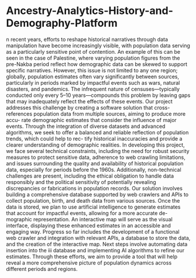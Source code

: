 # Ancestry-Analytics-History-and-Demography-Platform
n recent years, efforts to reshape historical narratives through data manipulation
have become increasingly visible, with population data serving as a particularly
sensitive point of contention. An example of this can be seen in the case of
Palestine, where varying population figures from the pre-Nakba period reflect
how demographic data can be skewed to support specific narratives. However,
this issue is not limited to any one region; globally, population estimates often
vary significantly between sources, particularly in periods marked by impactful
events such as wars, natural disasters, and pandemics. The infrequent nature of
censuses—typically conducted only every 5–10 years—compounds this problem
by leaving gaps that may inadequately reflect the effects of these events.
Our project addresses this challenge by creating a software solution that cross-
references population data from multiple sources, aiming to produce more accu-
rate demographic estimates that consider the influence of major events. Through
the integration of diverse datasets and advanced algorithms, we seek to offer a
balanced and reliable reflection of population trends, which could help to rec-
tify historical inaccuracies and provide a clearer understanding of demographic
realities.
In developing this project, we face several technical constraints, including
the need for robust security measures to protect sensitive data, adherence to
web crawling limitations, and issues surrounding the quality and availability of
historical population data, especially for periods before the 1960s. Additionally,
non-technical challenges are present, including the ethical obligation to handle
data responsibly and the political sensitivity of potentially revealing discrepancies
or fabrications in population records.
Our solution involves building a comprehensive database supported by web
crawlers and APIs to collect population, birth, and death data from various
sources. Once the data is stored, we plan to use artificial intelligence to generate
estimates that account for impactful events, allowing for a more accurate de-
mographic representation. An interactive map will serve as the visual interface,
displaying these enhanced estimates in an accessible and engaging way.
Progress so far includes the development of a functional web crawler and
integration with relevant APIs, a database to store the data, and the creation
of the interactive map. Next steps involve automating data insertion into the
iii
database and implementing AI algorithms to refine our estimates. Through these
efforts, we aim to provide a tool that will help reveal a more comprehensive picture
of population dynamics across different periods and regions.
